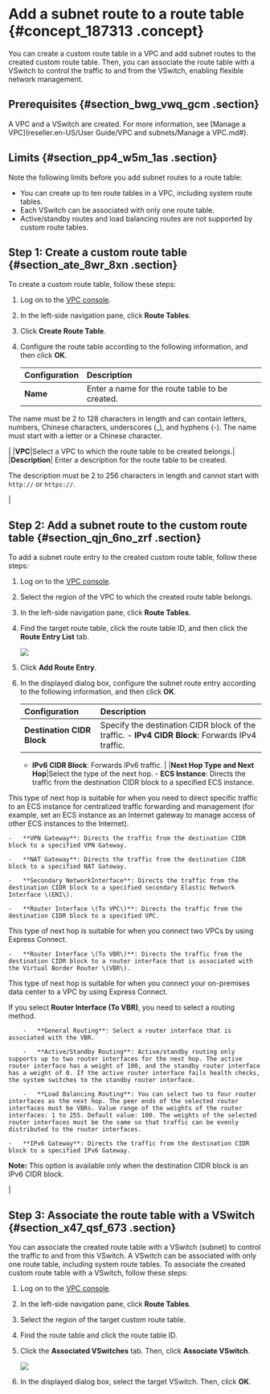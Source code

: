 # Add a subnet route to a route table {#concept_187313 .concept}

You can create a custom route table in a VPC and add subnet routes to the created custom route table. Then, you can associate the route table with a VSwitch to control the traffic to and from the VSwitch, enabling flexible network management.

## Prerequisites {#section_bwg_vwq_gcm .section}

A VPC and a VSwitch are created. For more information, see [Manage a VPC](reseller.en-US/User Guide/VPC and subnets/Manage a VPC.md#).

## Limits {#section_pp4_w5m_1as .section}

Note the following limits before you add subnet routes to a route table:

-   You can create up to ten route tables in a VPC, including system route tables.
-   Each VSwitch can be associated with only one route table.
-   Active/standby routes and load balancing routes are not supported by custom route tables.

## Step 1: Create a custom route table {#section_ate_8wr_8xn .section}

To create a custom route table, follow these steps:

1.  Log on to the [VPC console](https://partners-intl.aliyun.com/login-required#/vpc).
2.  In the left-side navigation pane, click **Route Tables**.
3.  Click **Create Route Table**.
4.  Configure the route table according to the following information, and then click **OK**.

    |Configuration|Description|
    |:------------|:----------|
    |**Name**| Enter a name for the route table to be created.

 The name must be 2 to 128 characters in length and can contain letters, numbers, Chinese characters, underscores \(\_\), and hyphens \(-\). The name must start with a letter or a Chinese character.

 |
    |**VPC**|Select a VPC to which the route table to be created belongs.|
    |**Description**| Enter a description for the route table to be created.

 The description must be 2 to 256 characters in length and cannot start with `http://` or `https://`.

 |


## Step 2: Add a subnet route to the custom route table {#section_qjn_6no_zrf .section}

To add a subnet route entry to the created custom route table, follow these steps:

1.  Log on to the [VPC console](https://partners-intl.aliyun.com/login-required#/vpc).
2.  Select the region of the VPC to which the created route table belongs.
3.  In the left-side navigation pane, click **Route Tables**.
4.  Find the target route table, click the route table ID, and then click the **Route Entry List** tab.

    ![](http://static-aliyun-doc.oss-cn-hangzhou.aliyuncs.com/assets/img/161231/155801067145150_en-US.png)

5.  Click **Add Route Entry**.
6.  In the displayed dialog box, configure the subnet route entry according to the following information, and then click **OK**.

    |Configuration|Description|
    |:------------|:----------|
    |**Destination CIDR Block**|Specify the destination CIDR block of the traffic.     -   **IPv4 CIDR Block**: Forwards IPv4 traffic.
    -   **IPv6 CIDR Block**: Forwards IPv6 traffic.
 |
    |**Next Hop Type and Next Hop**|Select the type of the next hop.     -   **ECS Instance**: Directs the traffic from the destination CIDR block to a specified ECS instance.

This type of next hop is suitable for when you need to direct specific traffic to an ECS instance for centralized traffic forwarding and management \(for example, set an ECS instance as an Internet gateway to manage access of other ECS instances to the Internet\).

    -   **VPN Gateway**: Directs the traffic from the destination CIDR block to a specified VPN Gateway.

    -   **NAT Gateway**: Directs the traffic from the destination CIDR block to a specified NAT Gateway.

    -   **Secondary NetworkInterface**: Directs the traffic from the destination CIDR block to a specified secondary Elastic Network Interface \(ENI\).

    -   **Router Interface \(To VPC\)**: Directs the traffic from the destination CIDR block to a specified VPC.

This type of next hop is suitable for when you connect two VPCs by using Express Connect.

    -   **Router Interface \(To VBR\)**: Directs the traffic from the destination CIDR block to a router interface that is associated with the Virtual Border Router \(VBR\).

This type of next hop is suitable for when you connect your on-premises data center to a VPC by using Express Connect.

If you select **Router Interface \(To VBR\)**, you need to select a routing method.

        -   **General Routing**: Select a router interface that is associated with the VBR.

        -   **Active/Standby Routing**: Active/standby routing only supports up to two router interfaces for the next hop. The active router interface has a weight of 100, and the standby router interface has a weight of 0. If the active router interface fails health checks, the system switches to the standby router interface.

        -   **Load Balancing Routing**: You can select two to four router interfaces as the next hop. The peer ends of the selected router interfaces must be VBRs. Value range of the weights of the router interfaces: 1 to 255. Default value: 100. The weights of the selected router interfaces must be the same so that traffic can be evenly distributed to the router interfaces.

    -   **IPv6 Gateway**: Directs the traffic from the destination CIDR block to a specified IPv6 Gateway.

**Note:** This option is available only when the destination CIDR block is an IPv6 CIDR block.

 |


## Step 3: Associate the route table with a VSwitch {#section_x47_qsf_673 .section}

You can associate the created route table with a VSwitch \(subnet\) to control the traffic to and from this VSwitch. A VSwitch can be associated with only one route table, including system route tables. To associate the created custom route table with a VSwitch, follow these steps:

1.  Log on to the [VPC console](https://partners-intl.aliyun.com/login-required#/vpc).
2.  In the left-side navigation pane, click **Route Tables**.
3.  Select the region of the target custom route table.
4.  Find the route table and click the route table ID.
5.  Click the **Associated VSwitches** tab. Then, click **Associate VSwitch**.

    ![](http://static-aliyun-doc.oss-cn-hangzhou.aliyuncs.com/assets/img/161231/155801067145151_en-US.png)

6.  In the displayed dialog box, select the target VSwitch. Then, click **OK**.

